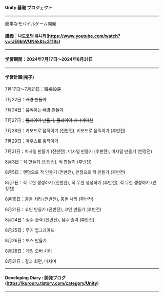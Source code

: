 #### Unity 基礎 プロジェクト

---

簡単なモバイルゲーム開発

#### 講義：나도코딩 유니티(https://www.youtube.com/watch?v=rJE6bhVUNhk&t=3119s)

---

#### 学習期間：2024年7月17日〜2024年8月31日

---

#### 学習計画(~~完了~~)

7月17日〜7月21日：~~環境設定~~

7月22日：~~배경 만들기~~

7月24日：~~움직이는 배경 만들기~~

7月27日：~~플레이어 만들기, 플레이어 애니메이션~~

7月28日：키보드로 움직이기 (전반전), 키보드로 움직이기 (후반전)

7月29日：마우스로 움직이기

7月31日：미사일 만들기 (전반전), 미사일 만들기 (후반전), 미사일 만들기 (연장전)

8月3日：적 만들기 (전반전), 적 만들기 (후반전)

8月5日：랜덤으로 적 만들기 (전반전), 랜점으로 적 만들기 (후반전)

8月7日：적 무한 생성하기 (전반전), 적 무한 생성하기 (후반전), 적 무한 생성하기 (연장전)

8月19日：충돌 처리 (전반전), 충돌 처리 (후반전)

8月21日：코인 만들기 (전반전), 코인 만들기 (후반전)

8月24日：점수 출력 (전반전), 점수 출력 (후반전)

8月25日：무기 업그레이드

8月26日：보스 만들기

8月28日：게임 오버 처리

8月31日：결과 화면, 마치며

---

#### Developing Diary : 開発ブログ(https://kurooru.tistory.com/category/Unity)

---